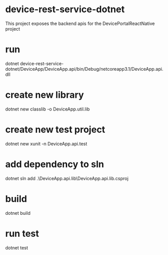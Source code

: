 # device-rest-service-dotnet
This project exposes the backend apis for the DevicePortalReactNative project

# run
dotnet <Path>device-rest-service-dotnet/DeviceApp/DeviceApp.api/bin/Debug/netcoreapp3.1/DeviceApp.api.dll

# create new library
dotnet new classlib -o DeviceApp.util.lib

# create new test project
dotnet new xunit -n DeviceApp.api.test

# add dependency to sln
dotnet sln add .\DeviceApp.api.lib\DeviceApp.api.lib.csproj

# build
dotnet build

# run test
dotnet test